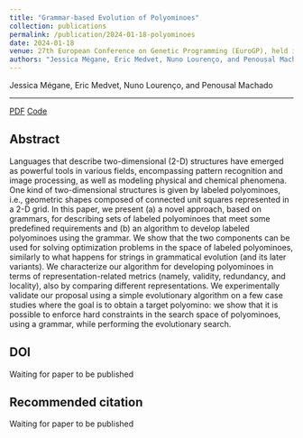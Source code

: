 ```yaml
---
title: "Grammar-based Evolution of Polyominoes"
collection: publications
permalink: /publication/2024-01-18-polyominoes
date: 2024-01-18
venue: 27th European Conference on Genetic Programming (EuroGP), held in Aberystwyth (United Kingdom)
authors: "Jessica Mégane, Eric Medvet, Nuno Lourenço, and Penousal Machado"
---
```

Jessica Mégane, Eric Medvet, Nuno Lourenço, and Penousal Machado

---

[PDF](https://jessicamegane.pt/files/eurogp_polyominoes.pdf)  [Code](https://github.com/ericmedvet/jgea)

Abstract
---
Languages that describe two-dimensional (2-D) structures have emerged as powerful tools in various fields, encompassing pattern recognition and image processing, as well as modeling physical and chemical phenomena. One kind of two-dimensional structures is given by labeled polyominoes, i.e., geometric shapes composed of connected unit squares represented in a 2-D grid. In this paper, we present (a) a novel approach, based on grammars, for describing sets of labeled polyominoes that meet some predefined requirements and (b) an algorithm to develop labeled polyominoes using the grammar. We show that the two components can be used for solving optimization problems in the space of labeled polyominoes, similarly to what happens for strings in grammatical evolution (and its later variants). We characterize our algorithm for developing polyominoes in terms of representation-related metrics (namely, validity, redundancy, and locality), also by comparing different representations. We experimentally validate our proposal using a simple evolutionary algorithm on a few case studies where the goal is to obtain a target polyomino: we show that it is possible to enforce hard constraints in the search space of polyominoes, using a grammar, while performing the evolutionary search.


DOI
---
Waiting for paper to be published

Recommended citation
---
Waiting for paper to be published